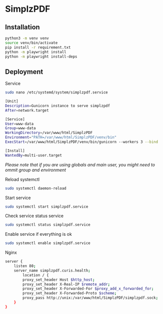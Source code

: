 # SimplzPDF

## Installation

```bash
python3 -m venv venv
source venv/bin/activate
pip install -r requirement.txt
python -m playwright install
python -m playwright install-deps
```

## Deployment

Service

```bash
sudo nano /etc/systemd/system/simplzpdf.service
```

```bash
[Unit]
Description=Gunicorn instance to serve simplzpdf
After=network.target

[Service]
User=www-data
Group=www-data
WorkingDirectory=/var/www/html/SimplzPDF
Environment="PATH=/var/www/html/SimplzPDF/venv/bin"
ExecStart=/var/www/html/SimplzPDF/venv/bin/gunicorn --workers 3 --bind unix:simplzpdf.sock -m 007 wsgi:app

[Install]
WantedBy=multi-user.target
```

_Please note that if you are using globals and main user, you might need to ommit group and environment_

Reload systemctl

```bash
sudo systemctl daemon-reload
```

Start service

```bash
sudo systemctl start simplzpdf.service
```

Check service status service

```bash
sudo systemctl status simplzpdf.service
```

Enable service if everything is ok

```bash
sudo systemctl enable simplzpdf.service
```

Nginx

```bash
server {
    listen 80;
    server_name simplzpdf.curis.health;
        location / {
        proxy_set_header Host $http_host;
        proxy_set_header X-Real-IP $remote_addr;
        proxy_set_header X-Forwarded-For $proxy_add_x_forwarded_for;
        proxy_set_header X-Forwarded-Proto $scheme;
        proxy_pass http://unix:/var/www/html/SimplzPDF/simplzpdf.sock;
    }
}
```
